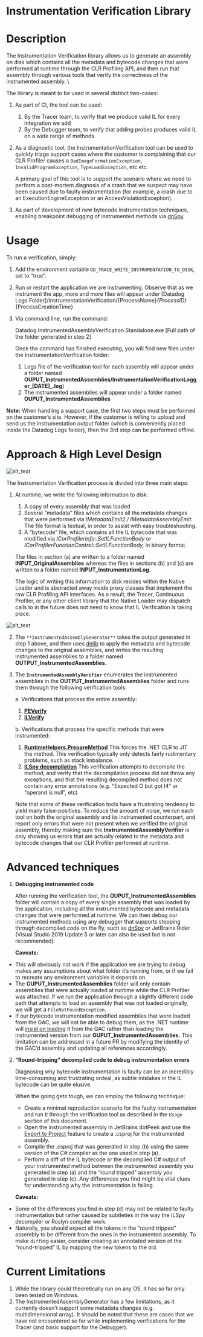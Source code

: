 # Instrumentation Verification Library


# Description

The Instrumentation Verification library allows us to generate an assembly on disk which contains all the metadata and bytecode changes that were performed at runtime through the CLR Profiling API, and then run that assembly through various tools that verify the correctness of the instrumented assembly.  \


The library is meant to be used in several distinct two-cases:



1. As part of CI, the tool can be used:
    1. By the Tracer team, to verify that we produce valid IL for every integration we add
    2. By the Debugger team, to verify that adding probes produces valid IL on a wide range of methods
2. As a diagnostic tool, the InstrumentationVerification tool can be used to quickly triage support cases where the customer is complaining that our CLR Profiler causes a `BadImageFormationException`, `InvalidProgramException`, `TypeLoadException`, etc etc. 

    A primary goal of this tool is to support the scenario where we need to perform a post-mortem diagnosis of a crash that we suspect may have been caused due to faulty instrumentation (for example, a crash due to an ExecutionEngineException or an AccessViolationException). 

3. As part of development of new bytecode instrumentation techniques, enabling breakpoint debugging of instrumented methods via [dnSpy](https://github.com/dnSpy/dnSpy).  


# Usage

To run a verification, simply:



1. Add the environment variable `DD_TRACE_WRITE_INSTRUMENTATION_TO_DISK`, set to “true”.
2. Run or restart the application we are instrumenting. Observe that as we instrument the app, more and more files will appear under [Datadog Logs Folder]/InstrumentationVerification/{ProcessName}_{ProcessID}_{ProcessCreationTime}
3. Via command line, run the command: 

    Datadog.InstrumentedAssemblyVerification.Standalone.exe [Full path of the folder generated in step 2] 


    Once the command has finished executing, you will find new files under the InstrumentationVerification folder:

    1. Logs file of the verification tool for each assembly will appear under a folder named **OUPUT_InstrumentedAssemblies/InstrumentationVerificationLogger_[DATE]_.log**)
    2. The instrumented assemblies will appear under a folder named **OUPUT_InstrumentedAssemblies**

**Note:** When handling a support case, the first two steps must be performed on the customer’s site. However, if the customer is willing to upload and send us the instrumentation output folder (which is conveniently placed inside the Datadog Logs folder), then the 3rd step can be performed offline.


# Approach & High Level Design


![alt_text](InstrumentationVerificationDesign.png "instrumentation verification high level design")


The Instrumentation Verification process is divided into three main steps:



1. At runtime, we write the following information to disk:
    1. A copy of every assembly that was loaded 
    2. Several “metadata” files which contains all the metadata changes that were performed via _IMetadataEmit2 / IMetadataAssemblyEmit._ The file format is textual, in order to assist with easy troubleshooting.
    3. A “bytecode” file, which contains all the IL bytecode that was modified via _ICorProfilerInfo::SetILFunctionBody_ or _ICorProfilerFunctionControl::SetILFunctionBody,_ in binary format.

    

    The files in section (a) are written to a folder named **INPUT_OriginalAssemblies** whereas the files in sections (b) and (c) are written to a folder named **INPUT_InstrumentationLog.**


    The logic of writing this information to disk resides within the Native Loader and is abstracted away inside proxy classes that implement the raw CLR Profiling API interfaces. As a result, the Tracer, Continuous Profiler, or any other client library that the Native Loader may dispatch calls to in the future does not need to know that IL Verification is taking place.


    
![alt_text](InstrumentationVerificationNativeWrappers.png "Instrumentation verification native wrappers")



2. The `**InstrumentedAssemblyGenerator**` takes the output generated in step 1 above, and then uses [dnlib](https://github.com/0xd4d/dnlib) to apply the metadata and bytecode changes to the original assemblies, and writes the resulting instrumented assemblies to a folder named **OUTPUT_InstrumentedAssemblies.**
3. The **`InstrumentedAssemblyVerifier`** enumerates the instrumented assemblies in the **OUTPUT_InstrumentedAssemblies** folder and runs them through the following verification tools:
    
    a. Verifications that process the entire assembly:
    
    
      1.  **[PEVerify](https://docs.microsoft.com/en-us/dotnet/framework/tools/peverify-exe-peverify-tool)**
      2. **[ILVerify](https://github.com/dotnet/runtime/blob/57bfe474518ab5b7cfe6bf7424a79ce3af9d6657/src/coreclr/tools/ILVerify/README.md)**
    
    b. Verifications that process the specific methods that were instrumented:
    
      
      1.  **[RuntimeHelpers.PrepareMethod](https://docs.microsoft.com/en-us/dotnet/api/system.runtime.compilerservices.runtimehelpers.preparemethod?view=net-5.0)**
            This forces the .NET CLR to JIT the method. This verification typically only detects fairly rudimentary problems, such as stack imbalance.
      2. **[ILSpy decompilation](https://www.nuget.org/packages/ICSharpCode.Decompiler/)**
            This verification attempts to decompile the method, and verify that the decompilation process did not throw any exceptions, and that the resulting decompiled method does not contain any error annotations (e.g. "Expected O but got I4" or “operand is null”, etc) 


	
	Note that some of these verification tools have a frustrating tendency to yield many false-positives. To reduce the amount of noise, we run each tool on both the original assembly and its instrumented counterpart, and report only errors that were not present when we verified the original assembly, thereby making sure the **InstrumentedAssemblyVerifier** is only showing us errors that are actually related to the metadata and bytecode changes that our CLR Profiler performed at runtime.


# Advanced techniques



1. **Debugging instrumented code**

    After running the verification tool, the **OUPUT_InstrumentedAssemblies** folder will contain a copy of every single assembly that was loaded by the application, including all the instrumented bytecode and metadata changes that were performed at runtime. We can then debug our instrumented methods using any debugger that supports stepping through decompiled code on the fly, such as [dnSpy](https://github.com/dnSpy/dnSpy) or JetBrains Rider (Visual Studio 2019 Update 5 or later can also be used but is not recommended).


    **Caveats:**

* This will obviously not work if the application we are trying to debug makes any assumptions about what folder it’s running from, or if we fail to recreate any environment variables it depends on.
* The **OUPUT_InstrumentedAssemblies** folder will only contain assemblies that were actually loaded at runtime while the CLR Profiler was attached. If we run the application through a slightly different code path that attempts to load an assembly that was not loaded originally, we will get a `FileNotFoundException`.
* If our bytecode instrumentation modified assemblies that were loaded from the GAC, we will not be able to debug them, as the .NET runtime will [insist on loading](https://docs.microsoft.com/en-us/dotnet/framework/deployment/how-the-runtime-locates-assemblies) it from the GAC rather than loading the instrumented version from our **OUPUT_InstrumentedAssemblies.** This limitation can be addressed in a future PR by modifying the identity of the GAC’d assembly and updating all references accordingly.
2. **“Round-tripping” decompiled code to debug instrumentation errors**

    Diagnosing why bytecode instrumentation is faulty can be an incredibly time-consuming and frustrating ordeal, as subtle mistakes in the IL bytecode can be quite elusive.


    When the going gets tough, we can employ the following technique:
    
    * Create a minimal reproduction scenario for the faulty instrumentation and run it through the verification tool as described in the `Usage` section of this document.
    * Open the instrumented assembly in JetBrains dotPeek and use the [Export to Project](https://www.jetbrains.com/help/decompiler/Exporting_Assembly_to_Project.html) feature to create a .csproj for the instrumented assembly.
    * Compile the .csproj that was generated in step (b) using the same version of the C# compiler as the one used in step (a).
    * Perform a diff of the IL bytecode or the decompiled C# output of your instrumented method between the instrumented assembly you generated in step (a) and the “round tripped” assembly you generated in step (c). Any differences you find might be vital clues for understanding why the instrumentation is failing.




    **Caveats:**
* Some of the differences you find in step (d) may not be related to faulty instrumentation but rather caused by subtleties in the way the ILSpy decompiler or Roslyn compiler work.
* Naturally, you should expect all the tokens in the “round tripped” assembly to be different from the ones in the instrumented assembly. To make `diff`ing easier, consider creating an annotated version of the “round-tripped” IL by mapping the new tokens to the old. 


# Current Limitations



1. While the library could theoretically run on any OS, it has so far only been tested on Windows.
2. The InstrumentedAssemblyGenerator has a few limitations, as it currently doesn’t support some metadata changes (e.g. multidimensional array). It should be noted that these are cases that we have not encountered so far while implementing verifications for the Tracer (and basic support for the Debugger).
